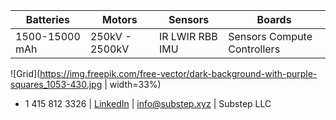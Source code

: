 |Batteries | Motors | Sensors | Boards|
|--|--|--|--|
|1500-15000 mAh | 250kV - 2500kV  | IR LWIR RBB IMU| Sensors Compute Controllers|

![Grid](https://img.freepik.com/free-vector/dark-background-with-purple-squares_1053-430.jpg | width=33%) 

+ 1 415 812 3326 | [LinkedIn](https://linkedin.com/company/substep)  | info@substep.xyz | Substep LLC 

